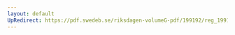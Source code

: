```yaml
---
layout: default
UpRedirect: https://pdf.swedeb.se/riksdagen-volumeG-pdf/199192/reg_199192/reg_199192_0148.pdf
---
```

